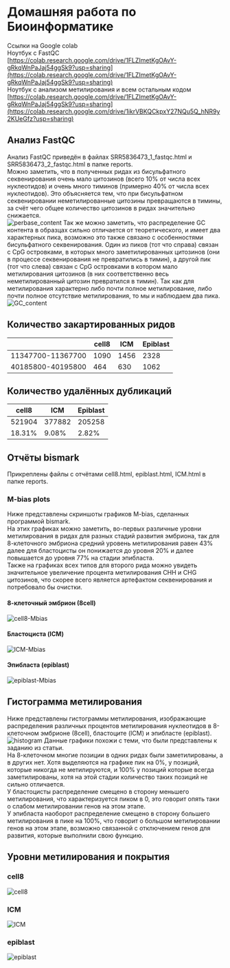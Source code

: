 # Домашняя работа по Биоинформатике
Ссылки на Google colab\
Ноутбук с FastQC \
[https://colab.research.google.com/drive/1FLZImetKgOAvY-gRkqWnPaJaj54ggSk9?usp=sharing](https://colab.research.google.com/drive/1FLZImetKgOAvY-gRkqWnPaJaj54ggSk9?usp=sharing) \
Ноутбук с анализом метилирования и всем остальным кодом \
[https://colab.research.google.com/drive/1FLZImetKgOAvY-gRkqWnPaJaj54ggSk9?usp=sharing](https://colab.research.google.com/drive/1ikrVBKQCkpxY27NQu5Q_hNR9y2KUeGfz?usp=sharing)

## Анализ FastQC
Анализ FastQC приведён в файлах SRR5836473_1_fastqc.html и SRR5836473_2_fastqc.html в папке reports.\
Можно заметить, что в полученных ридах из бисульфатного секвенирования очень мало цитозинов (всего 10% от числа всех нуклеотидов) и очень много тиминов (примерно 40% от числа всех нуклеотидов). Это объясняется тем, что при бисульфатном секвенировании неметилированные цитозины превращаются в тимины, за счёт чего общее количество цитозинов в ридах значительно снижается. \
![perbase_content](./images/Perbase_content.png)
Так же можно заметить, что распределение GC контента в образцах сильно отличается от теоретического, и имеет два характерных пика, возможно это также связано с особенностями бисульфатного секвенирования. Один из пиков (тот что справа) связан с CpG островками, в которых много заметилированных цитозинов (они в процессе секвенирования не превратились в тимин), а другой пик (тот что слева) связан с CpG островками в котором мало метилирования цитозинов (в них соответственно весь неметилированный цитозин превратился в тимин). Так как для метилирования характерно либо почти полное метилирование, либо почти полное отсутствие метилирования, то мы и наблюдаем два пика.
![GC_content](./images/GC_content.png)
## Количество закартированных ридов
| |cell8|ICM|Epiblast|
|------|-------|-------|------|
|11347700-11367700|1090|1456|2328|
|40185800-40195800|464|630|1062|
## Количество удалённых дубликаций
| cell8 | ICM | Epiblast |
|----|----|----|
|521904|377882|205258|
|18.31%|9.08%|2.82%|

## Отчёты bismark
Прикреплены файлы с отчётами cell8.html, epiblast.html, ICM.html в папке reports.
### M-bias plots
Ниже представлены скриншоты графиков M-bias, сделанных программой bismark. \
На этих графиках можно заметить, во-первых различные уровни метилирования в ридах для разных стадий развития эмбриона, так для 8-клеточного эмбриона средний уровень метилирования равен 43% далее для бластоцисты он понижается до уровня 20% и далее повышается до уровня 77% на стадии эпибласта. \
Также на графиках всех типов для второго рида можно увидеть значительное увеличение процента метилирования CHH и CHG цитозинов, что скорее всего является артефактом секвенирования и потребовало бы очистки.
#### 8-клеточный эмбрион (8cell)
![cell8-Mbias](./images/cell8_Mbias.png)
#### Бластоциста (ICM)
![ICM-Mbias](./images/ICM_Mbias.png)
#### Эпибласта (epiblast)
![epiblast-Mbias](./images/epiblast_Mbias.png)

## Гистограмма метилирования
Ниже представлены гистограммы метилирования, изображающие распределения различных процентов метилирования нуклеотидов в 8-клеточном эмбрионе (8cell), бластоците (ICM) и эпибласте (epiblast). \
![histogram](./images/histogram.png)
Данные графики похожи с теми, что были представлены к заданию из статьи. \
На 8-клеточном многие позиции в одних ридах были заметилированы, а в других нет. Хотя выделяются на графике пик на 0%, у позиций, которые никогда не метилируются, и 100% у позиций которые всегда заметилированы, хотя на этой стадии количество таких позиций не сильно отличается. \
У бластоцисты распределение смещено в сторону меньшего метилирования, что характеризуется пиком в 0, это говорит опять таки о слабом метилировании генов на этом этапе. \
У эпибласта наоборот распределение смещено в сторону большего метилирования в пике на 100%, что говорит о большом метилировании генов на этом этапе, возможно связанной с отключением генов для развития, которые выполнили свою функцию.

## Уровни метилирования и покрытия
### cell8
![cell8](./images/cell8.png)
### ICM
![ICM](./images/ICM.png)
### epiblast
![epiblast](./images/epiblast.png)